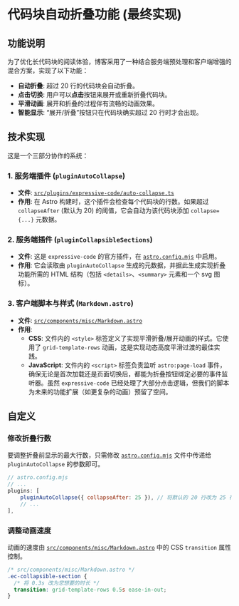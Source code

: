 # 代码块自动折叠功能 (最终实现)

## 功能说明

为了优化长代码块的阅读体验，博客采用了一种结合服务端预处理和客户端增强的混合方案，实现了以下功能：

- **自动折叠**: 超过 20 行的代码块会自动折叠。
- **点击切换**: 用户可以**点击**按钮来展开或重新折叠代码块。
- **平滑动画**: 展开和折叠的过程伴有流畅的动画效果。
- **智能显示**: “展开/折叠”按钮只在代码块确实超过 20 行时才会出现。

## 技术实现

这是一个三部分协作的系统：

### 1. 服务端插件 (`pluginAutoCollapse`)

- **文件**: [`src/plugins/expressive-code/auto-collapse.ts`](../src/plugins/expressive-code/auto-collapse.ts)
- **作用**: 在 Astro 构建时，这个插件会检查每个代码块的行数。如果超过 `collapseAfter` (默认为 20) 的阈值，它会自动为该代码块添加 `collapse={...}` 元数据。

### 2. 服务端插件 (`pluginCollapsibleSections`)

- **文件**: 这是 `expressive-code` 的官方插件，在 [`astro.config.mjs`](../astro.config.mjs) 中启用。
- **作用**: 它会读取由 `pluginAutoCollapse` 生成的元数据，并据此生成实现折叠功能所需的 HTML 结构（包括 `<details>`、`<summary>` 元素和一个 svg 图标）。

### 3. 客户端脚本与样式 (`Markdown.astro`)

- **文件**: [`src/components/misc/Markdown.astro`](../src/components/misc/Markdown.astro)
- **作用**:
    - **CSS**: 文件内的 `<style>` 标签定义了实现平滑折叠/展开动画的样式。它使用了 `grid-template-rows` 动画，这是实现动态高度平滑过渡的最佳实践。
    - **JavaScript**: 文件内的 `<script>` 标签负责监听 `astro:page-load` 事件，确保无论是首次加载还是页面切换后，都能为折叠按钮绑定必要的事件监听器。虽然 `expressive-code` 已经处理了大部分点击逻辑，但我们的脚本为未来的功能扩展（如更复杂的动画）预留了空间。

## 自定义

### 修改折叠行数

要调整折叠前显示的最大行数，只需修改 [`astro.config.mjs`](../astro.config.mjs) 文件中传递给 `pluginAutoCollapse` 的参数即可。

```javascript
// astro.config.mjs
// ...
plugins: [
    pluginAutoCollapse({ collapseAfter: 25 }), // 将默认的 20 行改为 25 行
    // ...
],
```

### 调整动画速度

动画的速度由 [`src/components/misc/Markdown.astro`](../src/components/misc/Markdown.astro) 中的 CSS `transition` 属性控制。

```css
/* src/components/misc/Markdown.astro */
.ec-collapsible-section {
  /* 将 0.3s 改为您想要的时长 */
  transition: grid-template-rows 0.5s ease-in-out;
}